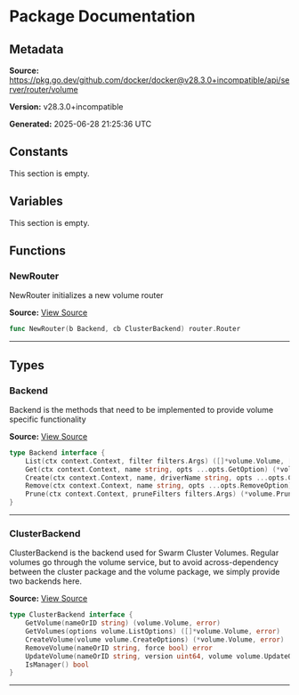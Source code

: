 # Package Documentation

## Metadata

**Source:** https://pkg.go.dev/github.com/docker/docker@v28.3.0+incompatible/api/server/router/volume

**Version:** v28.3.0+incompatible

**Generated:** 2025-06-28 21:25:36 UTC

## Constants

This section is empty.

## Variables

This section is empty.

## Functions

### NewRouter

NewRouter initializes a new volume router

**Source:** [View Source](https://github.com/docker/docker/blob/v28.3.0/api/server/router/volume/volume.go#L13)  

```go
func NewRouter(b Backend, cb ClusterBackend) router.Router
```

---

## Types

### Backend

Backend is the methods that need to be implemented to provide
volume specific functionality

**Source:** [View Source](https://github.com/docker/docker/blob/v28.3.0/api/server/router/volume/backend.go#L13)  

```go
type Backend interface {
	List(ctx context.Context, filter filters.Args) ([]*volume.Volume, []string, error)
	Get(ctx context.Context, name string, opts ...opts.GetOption) (*volume.Volume, error)
	Create(ctx context.Context, name, driverName string, opts ...opts.CreateOption) (*volume.Volume, error)
	Remove(ctx context.Context, name string, opts ...opts.RemoveOption) error
	Prune(ctx context.Context, pruneFilters filters.Args) (*volume.PruneReport, error)
}
```

---

### ClusterBackend

ClusterBackend is the backend used for Swarm Cluster Volumes. Regular
volumes go through the volume service, but to avoid across-dependency
between the cluster package and the volume package, we simply provide two
backends here.

**Source:** [View Source](https://github.com/docker/docker/blob/v28.3.0/api/server/router/volume/backend.go#L25)  

```go
type ClusterBackend interface {
	GetVolume(nameOrID string) (volume.Volume, error)
	GetVolumes(options volume.ListOptions) ([]*volume.Volume, error)
	CreateVolume(volume volume.CreateOptions) (*volume.Volume, error)
	RemoveVolume(nameOrID string, force bool) error
	UpdateVolume(nameOrID string, version uint64, volume volume.UpdateOptions) error
	IsManager() bool
}
```

---


